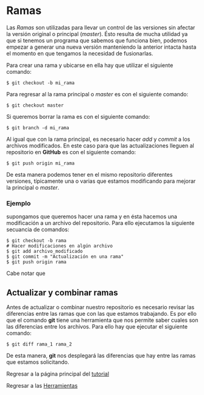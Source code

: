 # Ramas

Las *Ramas* son utilizadas para llevar un control de las versiones sin afectar la versión original o principal (*master*). Ésto resulta de mucha utilidad ya que si tenemos un programa que sabemos que funciona bien, podemos empezar a generar una nueva versión manteniendo la anterior intacta hasta el momento en que tengamos la necesidad de fusionarlas.

Para crear una rama y ubicarse en ella hay que utilizar el siguiente comando:
```
$ git checkout -b mi_rama
```
Para regresar al la rama principal o *master* es con el siguiente comando:
```
$ git checkout master
```
Si queremos borrar la rama es con el siguiente comando:
```
$ git branch -d mi_rama
```
Al igual que con la rama principal, es necesario hacer *add* y  *commit* a los archivos modificados. En este caso para que las actualizaciones lleguen al repositorio en **GitHub** es con el siguiente comando:
```
$ git push origin mi_rama
```
De esta manera podemos tener en el mismo repositorio diferentes versiones, típicamente una o varias que estamos modificando para mejorar la principal o *master*.

### Ejemplo

supongamos que queremos hacer una rama y en ésta hacemos una modificación a un archivo del repositorio. Para ello ejecutamos la siguiente secuancia de comandos:

```
$ git checkout -b rama
# Hacer modificaciones en algún archivo
$ git add archivo_modificado 
$ git commit -m "Actualización en una rama"
$ git push origin rama
```

Cabe notar que 

## Actualizar y combinar ramas

Antes de actualizar o combinar nuestro repositorio es necesario revisar las diferencias entre las ramas que con las que estamos trabajando. Es por ello que el comando **git** tiene una herramienta que nos permite saber cuales son las diferencias entre los archivos. Para ello hay que ejecutar el siguiente comando:
```
$ git diff rama_1 rama_2
```
De esta manera, **git** nos desplegará las diferencias que hay entre las ramas que estamos solicitando.



Regresar a la página principal del [tutorial](https://github.com/richmf/tutorial_de_git)

Regresar a las [Herramientas](http://sistemas.fciencias.unam.mx/~rich/herramientas/index.html)